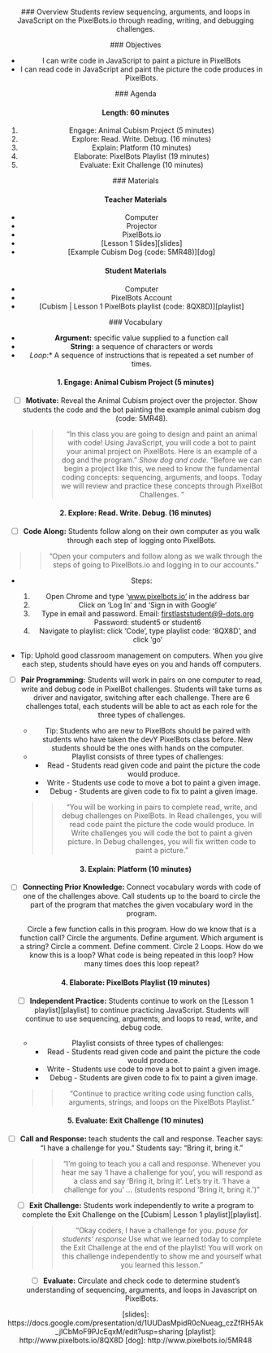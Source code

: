 <header title='Review PixelBots' subtitle='Cubism: Lesson 1'/>

<notable>

<iconp src='/icons/activity.png'>### Overview</iconp>
Students review sequencing, arguments, and loops in JavaScript on the PixelBots.io through reading, writing, and debugging challenges.


<iconp src='/icons/objectives.png'>### Objectives</iconp>
- I can write code in JavaScript to paint a picture in PixelBots
- I can read code in JavaScript and paint the picture the code produces in PixelBots.




<iconp src='/icons/agenda.png'>### Agenda</iconp>

#### Length: 60 minutes

1. Engage: Animal Cubism Project (5 minutes)
1. Explore: Read. Write. Debug. (16 minutes)
1. Explain: Platform (10 minutes)
1. Elaborate: PixelBots Playlist (19 minutes)
1. Evaluate: Exit Challenge (10 minutes)


<note>

<iconp src='/icons/materials.png'>### Materials</iconp>

#### Teacher Materials
- Computer
- Projector
- PixelBots.io
- [Lesson 1 Slides][slides]
- [Example Cubism Dog (code: 5MR48)][dog]


#### Student Materials
- Computer
- PixelBots Account
- [Cubism | Lesson 1 PixelBots playlist (code:  8QX8D)][playlist]


<iconp src='/icons/vocab.png'>### Vocabulary</iconp>
- **Argument:** specific value supplied to a function call
- **String:** a sequence of characters or words
- **Loop*:** A sequence of instructions that is repeated a set number of times.

</note>
<pagebreak/>

#### 1. Engage: Animal Cubism Project (5 minutes)
- [ ] **Motivate:** Reveal the Animal Cubism project over the projector. Show students the code and the bot painting the example animal cubism dog (code: 5MR48).
  >>“In this class you are going to design and paint an animal with code! Using JavaScript,  you will code a bot to paint your animal project on PixelBots. Here is an example of a dog and the program.”
  *Show dog and code.*
  “Before we can begin a project like this, we need to know the fundamental coding concepts: sequencing, arguments, and loops. Today we will review and practice these concepts through PixelBot Challenges. ”


#### 2. Explore: Read. Write. Debug. (16 minutes)
- [ ] **Code Along:**  Students follow along on their own computer as you walk through each step of logging onto PixelBots.
 >> “Open your computers and follow along as we walk through the steps of going to PixelBots.io and logging in to our accounts.”

 - Steps:
    1. Open Chrome and type ‘www.pixelbots.io’ in the address bar
    1. Click on ‘Log In’  and ‘Sign in with Google’
    1. Type in email and password.
             Email: firstlaststudent@9-dots.org
             Password: student5 or student6
    1. Navigate to playlist: click ‘Code’, type playlist code: ‘8QX8D’, and click ‘go’

  - Tip: Uphold good classroom management on computers. When you give each step, students should have eyes on you and hands off computers.


- [ ] **Pair Programming:** Students will work in pairs on one computer to read, write and debug code in PixelBot challenges. Students will take turns as driver and navigator, switching after each challenge. There are 6 challenges total, each students will be able to act as each role for the three types of challenges.
  - Tip: Students who are new to PixelBots should be paired with students who have taken the devY PixelBots class before. New students should be the ones with hands on the computer.
  - Playlist consists of three types of challenges:
    - Read - Students read given code and paint the picture the code would produce.
    - Write - Students use code to move a bot to paint a given image.
    - Debug - Students are given code to fix to paint a given image.

  >>“You will be working in pairs to complete read, write, and debug challenges on PixelBots. In Read challenges, you will read code paint the picture the code would produce. In Write challenges you will code the bot to paint a given picture. In Debug challenges, you will fix written code to paint a picture.”


#### 3. Explain: Platform (10 minutes)
- [ ] **Connecting Prior Knowledge:** Connect vocabulary words with code of one of the challenges above. Call students up to the board to circle the part of the program that matches the given vocabulary word in the program.

  <iconp type='question'>Circle a few function calls in this program.</iconp>
  <iconp type='question'>How do we know that is a function call?</iconp>
  <iconp type='question'>Circle the arguments.</iconp>
  <iconp type='question'>Define argument.</iconp>
  <iconp type='question'>Which argument is a string?</iconp>
  <iconp type='question'>Circle a comment.</iconp>
  <iconp type='question'>Define comment.</iconp>
  <iconp type='question'>Circle 2 Loops.</iconp>
  <iconp type='question'>How do we know this is a loop?</iconp>
  <iconp type='question'>What code is being repeated in this loop?</iconp>
  <iconp type='question'>How many times does this loop repeat?</iconp>



#### 4. Elaborate: PixelBots Playlist (19 minutes)
- [ ] **Independent Practice:** Students continue to work on the [Lesson 1 playlist][playlist] to continue practicing JavaScript. Students will continue to use sequencing, arguments, and loops to read, write, and debug code.
  - Playlist consists of three types of challenges:
    - Read - Students read given code and paint the picture the code would produce.
    - Write - Students use code to move a bot to paint a given image.
    - Debug - Students are given code to fix to paint a given image.

  >>“Continue to practice writing code using function calls, arguments, strings, and loops on the PixelBots Playlist.”


#### 5. Evaluate: Exit Challenge (10  minutes)

- [ ] **Call and Response:** teach students the call and response. Teacher says: “I have a challenge for you.” Students say: “Bring it, bring it.”
  >>“I’m going to teach you a call and response. Whenever you hear me say ‘I have a challenge for you’, you will respond as a class and say ‘Bring it, bring it’. Let’s try it. ‘I have a challenge for you’ … (students respond ‘Bring it, bring it.’)”


- [ ] **Exit Challenge:** Students work independently to write a program to complete the Exit Challenge on the [Cubism| Lesson 1 playlist][playlist].
  >>“Okay coders, I have a challenge for you. *pause for students’ response*   Use what we learned today to complete the Exit Challenge at the end of the playlist! You will work on this challenge independently to show me and yourself what you learned this lesson.”


- [ ] **Evaluate:** Circulate and check code to determine student’s understanding of sequencing, arguments, and loops in Javascript on PixelBots.




</notable>
[slides]: https://docs.google.com/presentation/d/1UUDasMpidR0cNueag_czZfRH5Ak_jICbMoF9PJcEqxM/edit?usp=sharing
[playlist]: http://www.pixelbots.io/8QX8D
[dog]: http://www.pixelbots.io/5MR48
